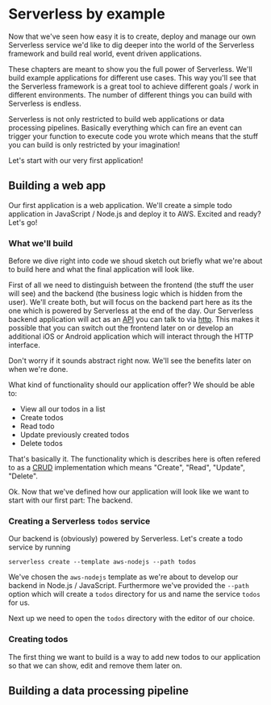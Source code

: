 # Serverless by example

Now that we've seen how easy it is to create, deploy and manage our own Serverless service we'd like to dig deeper into the world of the Serverless framework and build real world, event driven applications.

These chapters are meant to show you the full power of Serverless. We'll build example applications for different  use cases. This way you'll see that the Serverless framework is a great tool to achieve different goals / work in different environments. The number of different things you can build with Serverless is endless.

Serverless is not only restricted to build web applications or data processing pipelines. Basically everything which can fire an event can trigger your function to execute code you wrote which means that the stuff you can build is only restricted by your imagination!

Let's start with our very first application!

## Building a web app

Our first application is a web application. We'll create a simple todo application in JavaScript / Node.js and deploy it to AWS. Excited and ready? Let's go!

### What we'll build

Before we dive right into code we shoud sketch out briefly what we're about to build here and what the final application will look like.

First of all we need to distinguish between the frontend (the stuff the user will see) and the backend (the business logic which is hidden from the user). We'll create both, but will focus on the backend part here as its the one which is powered by Serverless at the end of the day. Our Serverless backend application will act as an [API](xx-terminologies.md#api) you can talk to via [http](xx-terminologies.md#http). This makes it possible that you can switch out the frontend later on or develop an additional iOS or Android application which will interact through the HTTP interface.

Don't worry if it sounds abstract right now. We'll see the benefits later on when we're done.

What kind of functionality should our application offer?
We should be able to:

- View all our todos in a list
- Create todos
- Read todo
- Update previously created todos
- Delete todos

That's basically it. The functionality which is describes here is often refered to as a [CRUD](xx-terminologies.md#crud) implementation which means "Create", "Read", "Update", "Delete".

Ok. Now that we've defined how our application will look like we want to start with our first part: The backend.

### Creating a Serverless `todos` service

Our backend is (obviously) powered by Serverless. Let's create a todo service by running

```serverless create --template aws-nodejs --path todos```

We've chosen the `aws-nodejs` template as we're about to develop our backend in Node.js / JavaScript. Furthermore we've provided the `--path` option which will create a `todos` directory for us and name the service `todos` for us.

Next up we need to open the `todos` directory with the editor of our choice.

### Creating todos

The first thing we want to build is a way to add new todos to our application so that we can show, edit and remove them later on.

## Building a data processing pipeline
